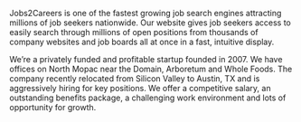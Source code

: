 
Jobs2Careers is one of the fastest growing job search engines attracting millions of job seekers nationwide. Our website gives job seekers access to easily search through millions of open positions from thousands of company websites and job boards all at once in a fast, intuitive display.

We’re a privately funded and profitable startup founded in 2007. We have offices on North Mopac near the Domain, Arboretum and Whole Foods. The company recently relocated from Silicon Valley to Austin, TX and is aggressively hiring for key positions. We offer a competitive salary, an outstanding benefits package, a challenging work environment and lots of opportunity for growth.
